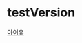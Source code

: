 # testVersion
[아이유](https://user-images.githubusercontent.com/108962894/178085981-3c4028e7-600f-4915-8d5b-083e8874f6be.jpg)
